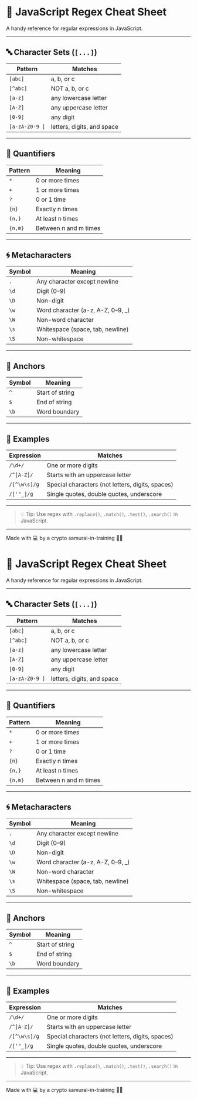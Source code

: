 # 🧪 JavaScript Regex Cheat Sheet

A handy reference for regular expressions in JavaScript.

---

## 🔤 Character Sets (`[...]`)

| Pattern        | Matches                    |
| -------------- | -------------------------- |
| `[abc]`        | a, b, or c                 |
| `[^abc]`       | NOT a, b, or c             |
| `[a-z]`        | any lowercase letter       |
| `[A-Z]`        | any uppercase letter       |
| `[0-9]`        | any digit                  |
| `[a-zA-Z0-9 ]` | letters, digits, and space |

---

## 🔢 Quantifiers

| Pattern | Meaning               |
| ------- | --------------------- |
| `*`     | 0 or more times       |
| `+`     | 1 or more times       |
| `?`     | 0 or 1 time           |
| `{n}`   | Exactly n times       |
| `{n,}`  | At least n times      |
| `{n,m}` | Between n and m times |

---

## 🌀 Metacharacters

| Symbol | Meaning                            |
| ------ | ---------------------------------- |
| `.`    | Any character except newline       |
| `\d`   | Digit (0–9)                        |
| `\D`   | Non-digit                          |
| `\w`   | Word character (a-z, A-Z, 0–9, \_) |
| `\W`   | Non-word character                 |
| `\s`   | Whitespace (space, tab, newline)   |
| `\S`   | Non-whitespace                     |

---

## 🎯 Anchors

| Symbol | Meaning         |
| ------ | --------------- |
| `^`    | Start of string |
| `$`    | End of string   |
| `\b`   | Word boundary   |

---

## 📌 Examples

| Expression   | Matches                                          |
| ------------ | ------------------------------------------------ |
| `/\d+/`      | One or more digits                               |
| `/^[A-Z]/`   | Starts with an uppercase letter                  |
| `/[^\w\s]/g` | Special characters (not letters, digits, spaces) |
| `/['"_]/g`   | Single quotes, double quotes, underscore         |

---

> 💡 Tip: Use regex with `.replace()`, `.match()`, `.test()`, `.search()` in JavaScript.

---

Made with 💻 by a crypto samurai-in-training 🥷🔥

# 🧪 JavaScript Regex Cheat Sheet

A handy reference for regular expressions in JavaScript.

---

## 🔤 Character Sets (`[...]`)

| Pattern        | Matches                    |
| -------------- | -------------------------- |
| `[abc]`        | a, b, or c                 |
| `[^abc]`       | NOT a, b, or c             |
| `[a-z]`        | any lowercase letter       |
| `[A-Z]`        | any uppercase letter       |
| `[0-9]`        | any digit                  |
| `[a-zA-Z0-9 ]` | letters, digits, and space |

---

## 🔢 Quantifiers

| Pattern | Meaning               |
| ------- | --------------------- |
| `*`     | 0 or more times       |
| `+`     | 1 or more times       |
| `?`     | 0 or 1 time           |
| `{n}`   | Exactly n times       |
| `{n,}`  | At least n times      |
| `{n,m}` | Between n and m times |

---

## 🌀 Metacharacters

| Symbol | Meaning                            |
| ------ | ---------------------------------- |
| `.`    | Any character except newline       |
| `\d`   | Digit (0–9)                        |
| `\D`   | Non-digit                          |
| `\w`   | Word character (a-z, A-Z, 0–9, \_) |
| `\W`   | Non-word character                 |
| `\s`   | Whitespace (space, tab, newline)   |
| `\S`   | Non-whitespace                     |

---

## 🎯 Anchors

| Symbol | Meaning         |
| ------ | --------------- |
| `^`    | Start of string |
| `$`    | End of string   |
| `\b`   | Word boundary   |

---

## 📌 Examples

| Expression   | Matches                                          |
| ------------ | ------------------------------------------------ |
| `/\d+/`      | One or more digits                               |
| `/^[A-Z]/`   | Starts with an uppercase letter                  |
| `/[^\w\s]/g` | Special characters (not letters, digits, spaces) |
| `/['"_]/g`   | Single quotes, double quotes, underscore         |

---

> 💡 Tip: Use regex with `.replace()`, `.match()`, `.test()`, `.search()` in JavaScript.

---

Made with 💻 by a crypto samurai-in-training 🥷🔥
